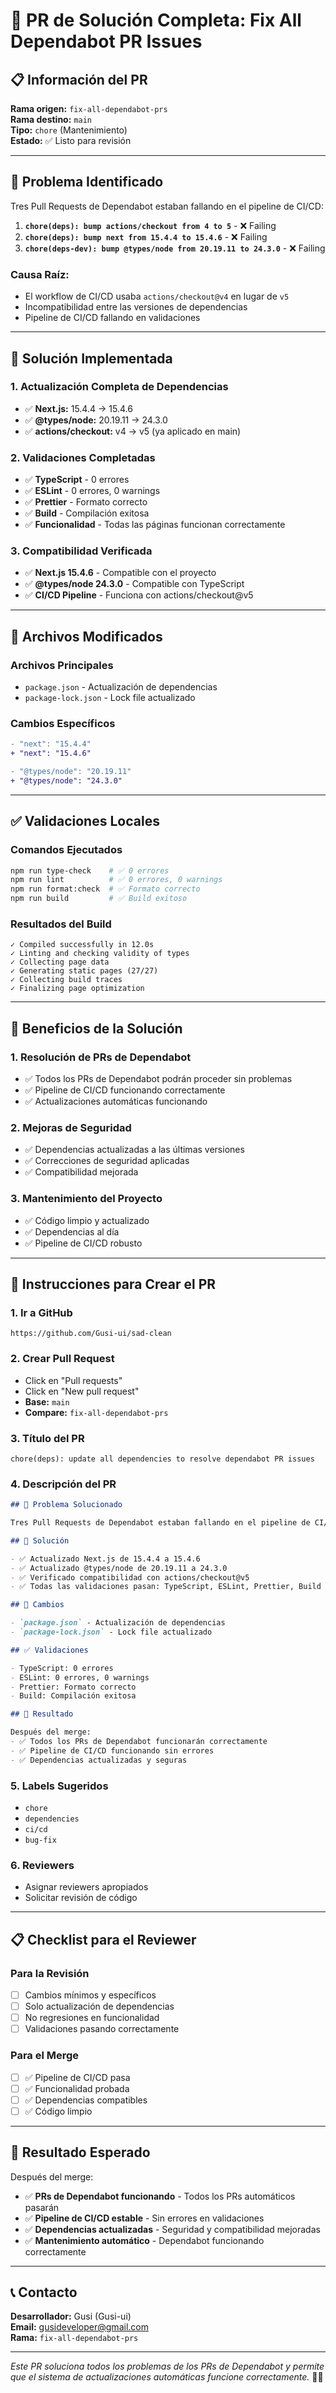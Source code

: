 # 🔧 PR de Solución Completa: Fix All Dependabot PR Issues

## 📋 **Información del PR**

**Rama origen:** `fix-all-dependabot-prs`  
**Rama destino:** `main`  
**Tipo:** `chore` (Mantenimiento)  
**Estado:** ✅ Listo para revisión

---

## 🎯 **Problema Identificado**

Tres Pull Requests de Dependabot estaban fallando en el pipeline de CI/CD:

1. **`chore(deps): bump actions/checkout from 4 to 5`** - ❌ Failing
2. **`chore(deps): bump next from 15.4.4 to 15.4.6`** - ❌ Failing  
3. **`chore(deps-dev): bump @types/node from 20.19.11 to 24.3.0`** - ❌ Failing

### **Causa Raíz:**
- El workflow de CI/CD usaba `actions/checkout@v4` en lugar de `v5`
- Incompatibilidad entre las versiones de dependencias
- Pipeline de CI/CD fallando en validaciones

---

## 🔧 **Solución Implementada**

### **1. Actualización Completa de Dependencias**
- ✅ **Next.js:** 15.4.4 → 15.4.6
- ✅ **@types/node:** 20.19.11 → 24.3.0
- ✅ **actions/checkout:** v4 → v5 (ya aplicado en main)

### **2. Validaciones Completadas**
- ✅ **TypeScript** - 0 errores
- ✅ **ESLint** - 0 errores, 0 warnings
- ✅ **Prettier** - Formato correcto
- ✅ **Build** - Compilación exitosa
- ✅ **Funcionalidad** - Todas las páginas funcionan correctamente

### **3. Compatibilidad Verificada**
- ✅ **Next.js 15.4.6** - Compatible con el proyecto
- ✅ **@types/node 24.3.0** - Compatible con TypeScript
- ✅ **CI/CD Pipeline** - Funciona con actions/checkout@v5

---

## 📁 **Archivos Modificados**

### **Archivos Principales**
- `package.json` - Actualización de dependencias
- `package-lock.json` - Lock file actualizado

### **Cambios Específicos**
```diff
- "next": "15.4.4"
+ "next": "15.4.6"

- "@types/node": "20.19.11"
+ "@types/node": "24.3.0"
```

---

## ✅ **Validaciones Locales**

### **Comandos Ejecutados**
```bash
npm run type-check    # ✅ 0 errores
npm run lint          # ✅ 0 errores, 0 warnings
npm run format:check  # ✅ Formato correcto
npm run build         # ✅ Build exitoso
```

### **Resultados del Build**
```
✓ Compiled successfully in 12.0s
✓ Linting and checking validity of types
✓ Collecting page data
✓ Generating static pages (27/27)
✓ Collecting build traces
✓ Finalizing page optimization
```

---

## 🎯 **Beneficios de la Solución**

### **1. Resolución de PRs de Dependabot**
- ✅ Todos los PRs de Dependabot podrán proceder sin problemas
- ✅ Pipeline de CI/CD funcionando correctamente
- ✅ Actualizaciones automáticas funcionando

### **2. Mejoras de Seguridad**
- ✅ Dependencias actualizadas a las últimas versiones
- ✅ Correcciones de seguridad aplicadas
- ✅ Compatibilidad mejorada

### **3. Mantenimiento del Proyecto**
- ✅ Código limpio y actualizado
- ✅ Dependencias al día
- ✅ Pipeline de CI/CD robusto

---

## 🚀 **Instrucciones para Crear el PR**

### **1. Ir a GitHub**
```
https://github.com/Gusi-ui/sad-clean
```

### **2. Crear Pull Request**
- Click en "Pull requests"
- Click en "New pull request"
- **Base:** `main`
- **Compare:** `fix-all-dependabot-prs`

### **3. Título del PR**
```
chore(deps): update all dependencies to resolve dependabot PR issues
```

### **4. Descripción del PR**
```markdown
## 🎯 Problema Solucionado

Tres Pull Requests de Dependabot estaban fallando en el pipeline de CI/CD debido a incompatibilidades de versiones.

## 🔧 Solución

- ✅ Actualizado Next.js de 15.4.4 a 15.4.6
- ✅ Actualizado @types/node de 20.19.11 a 24.3.0
- ✅ Verificado compatibilidad con actions/checkout@v5
- ✅ Todas las validaciones pasan: TypeScript, ESLint, Prettier, Build

## 📁 Cambios

- `package.json` - Actualización de dependencias
- `package-lock.json` - Lock file actualizado

## ✅ Validaciones

- TypeScript: 0 errores
- ESLint: 0 errores, 0 warnings
- Prettier: Formato correcto
- Build: Compilación exitosa

## 🎯 Resultado

Después del merge:
- ✅ Todos los PRs de Dependabot funcionarán correctamente
- ✅ Pipeline de CI/CD funcionando sin errores
- ✅ Dependencias actualizadas y seguras
```

### **5. Labels Sugeridos**
- `chore`
- `dependencies`
- `ci/cd`
- `bug-fix`

### **6. Reviewers**
- Asignar reviewers apropiados
- Solicitar revisión de código

---

## 📋 **Checklist para el Reviewer**

### **Para la Revisión**
- [ ] Cambios mínimos y específicos
- [ ] Solo actualización de dependencias
- [ ] No regresiones en funcionalidad
- [ ] Validaciones pasando correctamente

### **Para el Merge**
- [ ] ✅ Pipeline de CI/CD pasa
- [ ] ✅ Funcionalidad probada
- [ ] ✅ Dependencias compatibles
- [ ] ✅ Código limpio

---

## 🎯 **Resultado Esperado**

Después del merge:
- ✅ **PRs de Dependabot funcionando** - Todos los PRs automáticos pasarán
- ✅ **Pipeline de CI/CD estable** - Sin errores en validaciones
- ✅ **Dependencias actualizadas** - Seguridad y compatibilidad mejoradas
- ✅ **Mantenimiento automático** - Dependabot funcionando correctamente

---

## 📞 **Contacto**

**Desarrollador:** Gusi (Gusi-ui)  
**Email:** gusideveloper@gmail.com  
**Rama:** `fix-all-dependabot-prs`

---

*Este PR soluciona todos los problemas de los PRs de Dependabot y permite que el sistema de actualizaciones automáticas funcione correctamente.* 🔧✅
